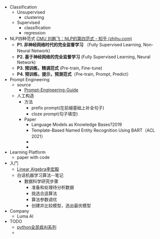 - Classification
	- Unsupervised
		- clustering
	- Supervised
		- classification
		- regression
- NLP四种范式 [CMU 刘鹏飞：NLP的第四范式 - 知乎 (zhihu.com)](https://zhuanlan.zhihu.com/p/397004230)
	- **P1. 非神经网络时代的完全监督学习** （Fully Supervised Learning, Non-Neural Network）
	- **P2. 基于神经网络的完全监督学习** (Fully Supervised Learning, Neural Network)
	- **P3. 预训练，精调范式** (Pre-train, Fine-tune)
	- **P4. 预训练，提示，预测范式**（Pre-train, Prompt, Predict）
- Prompt Engineering
	- source
		- [Prompt-Engineering-Guide](https://github.com/dair-ai/Prompt-Engineering-Guide)
	- 人工构造
		- 方法
			- prefix prompt(在前缀基础上补全句子)
			- cloze prompt(句子填空)
		- Paper
			- Language Models as Knowledge Bases?2019
			- Template-Based Named Entity Recognition Using BART（ACL 2021）
			-
			-
- Learning Platform
	- paper with code
- 入门
	- [Linear Algebra李宏毅](https://speech.ee.ntu.edu.tw/~hylee/la/2021-fall.php)
	- 白话机器学习算法--笔记
		- 数据科学研究步骤
			- 准备和处理待分析数据
			- 挑选合适算法
			- 算法参数调优
			- 创建并比较模型，选出最优模型
- Company
	- Luma AI
- TODO
	- [python全民疯AI系列](https://www.youtube.com/watch?v=P42GqxCXkY8&list=PLXSkku8eiD-iFRBr11rV83579hing3gMU)
	-